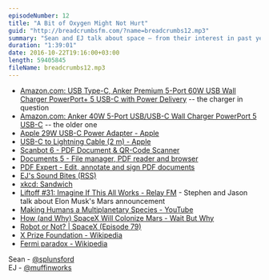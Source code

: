 ```yaml
---
episodeNumber: 12
title: "A Bit of Oxygen Might Not Hurt"
guid: "http://breadcrumbsfm.com/?name=breadcrumbs12.mp3"
summary: "Sean and EJ talk about space – from their interest in past years to current and future events, particularly Elon Musk's plan to get a million people to Mars. Finally they discuss the merits and cost of space exploration."
duration: "1:39:01"
date: 2016-10-22T19:16:00+03:00
length: 59405845
fileName: breadcrumbs12.mp3
---
```


- [Amazon.com: USB Type-C, Anker Premium 5-Port 60W USB Wall Charger PowerPort+ 5 USB-C with Power Delivery](http://www.amazon.com/dp/B01D8C6ULO/?tag=breadcrumbsfm-20) -- the charger in question
- [Amazon.com: Anker 40W 5-Port USB/USB-C Wall Charger PowerPort 5 USB-C](http://www.amazon.com/dp/B0196JB1ZS/?tag=breadcrumbsfm-20) -- the older one
- [Apple 29W USB-C Power Adapter - Apple](http://store.apple.com/xc/product/MJ262LL/A)
- [USB-C to Lightning Cable (2 m) - Apple](http://store.apple.com/xc/product/MKQ42AM/A)
- [ Scanbot 6 - PDF Document & QR-Code Scanner](https://geo.itunes.apple.com/us/app/scanbot-6-pdf-document-qr/id834854351)
- [ Documents 5 - File manager, PDF reader and browser](https://geo.itunes.apple.com/us/app/documents-5-file-manager-pdf/id364901807)
- [ PDF Expert - Edit, annotate and sign PDF documents](https://geo.itunes.apple.com/us/app/pdf-expert-edit-annotate-sign/id743974925)
- [ EJ's Sound Bites (RSS)](http://justcast.herokuapp.com/shows/muffin-works-soundbites/audioposts.rss)
- [xkcd: Sandwich](https://xkcd.com/149/)
- [Liftoff #31: Imagine If This All Works - Relay FM](https://www.relay.fm/liftoff/31) - Stephen and Jason talk about Elon Musk's Mars announcement
- [Making Humans a Multiplanetary Species - YouTube](https://www.youtube.com/watch?v=H7Uyfqi_TE8)
- [ How (and Why) SpaceX Will Colonize Mars - Wait But Why](http://waitbutwhy.com/2015/08/how-and-why-spacex-will-colonize-mars.html)
- [Robot or Not? | SpaceX (Episode 79)](https://www.theincomparable.com/robot/79/index.php)
- [X Prize Foundation - Wikipedia](https://en.wikipedia.org/wiki/X_Prize_Foundation?wprov=sfsi1)
- [ Fermi paradox - Wikipedia](https://en.wikipedia.org/wiki/Fermi_paradox?wprov=sfsi1?wprov=sfsi1)

Sean - [@splunsford](https://twitter.com/splunsford)  
EJ - [@muffinworks](https://twitter.com/muffinworks)
